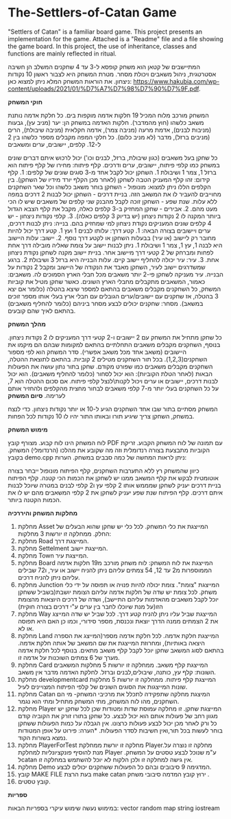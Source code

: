 # The-Settlers-of-Catan Game
"Settlers of Catan" is a familiar board game. This project presents an implementation for the game. Attached is a "Readme" file and a file showing the game board. In this project, the use of inheritance, classes and functions are mainly reflected in ritual.

המתיישבים של קטאן הוא משחק קופסא ל-3 עד 4 שחקנים המשלב הן חשיבה אסטרטגית, ניהול משאבים ויכולת מסחר. מטרת המשחק היא לצבור ראשון 10 נקודות ניצחון. את הוראות המשחק המלא ניתן למצוא כאן: https://www.hakubia.com/wp-content/uploads/2021/01/%D7%A7%D7%98%D7%90%D7%9F.pdf.

__חוקי המשחק__

המשחק מורכב מלוח המכיל 19 חלקות אדמה מוקפות בים. כל חלקת אדמה נותנת משאב כלשהו (חוץ מהמדבר). חלקות האדמה במשחק הן: יער (מניב עץ), גבעות (מניבות לבנים), אדמת מרעה (מניבה צמר), אדמה חקלאית (מניבה שיבולת), הרים (מניבים ברזל), מדבר (לא מניב כלום). כל חלקי המפה מקבלים מספר כלשהו בין 2 ל-12.
קלפים, יישובים, ערים ומשאבים

כל שחקן בעל משאבים (כגון שיבולת, ברזל, לבנים וכו') יכול לרכוש איתם דברים שונים במשחק כמו קלפי פיתוח, יישובים, ערים ודרכים.
קלף פיתוח: מחירו של קלף פיתוח הוא ברזל 1, צמר 1 ושיבולת 1. השחקן יכול לקבל אחד מ-3 סוגים שונים של קלפים: 1. קלף קידום: זהו קלף המעניק הטבה לשחקן (לאחר מכן הקלף יורד מידיו של השחקן). בין הקלפים הללו ניתן למצוא: מונופול - השחקן בוחר משאב כלשהו וכל שאר השחקנים מחוייבים להעביר לו את המשאב הזה. בניית דרכים - השחקן יכול לבנות 2 דרכים במפה ללא עלות. שנת שפע - השחקן זוכה לקבל מהבנק שני קלפים של משאבים שיש לו הכי מעט מהם. 2. אבירים - שחקן המחזיק ב-3 קלפים כאלה, מקבל את קלף הצבא הגדול ביותר המקנה לו 2 נקודות ניצחון (יש בדיוק 3 קלפים כאלה). 3. קלפי נקודות ניצחון - יש 4 קלפים שונים המעניקים נקודת ניצחון למי שמחזיק בהם.
    בנייה: ניתן לבנות דרכים, ערים ויישובים בצורה הבאה: 1. קטע דרך: עלותו לבנים 1 ועץ 1. קטע דרך יכול להיות מחובר רק ליישוב (או עיר) בבעלות השחקן או לקטע דרך נוסף. 2. יישוב: עלות היישוב היא לבנה 1, עץ 1, צמר 1 ושיבולת 1. ניתן לבנות יישוב על צומת שאליה מובילה דרך אחת לפחות ומברחק של 2 קטעי דרך מיישוב אחר. בניית יישוב מקנה לשחקן נקודת ניצחון אחת. 3. עיר: עיר יכולה להחליף יישוב קיים. עלות הבנייה היא ברזל 3 ושיבולת 2. ברגע שמשדרגים יישוב לעיר, השחקן מאבד את הנקודה של היישוב ומקבל 2 נקודות על הבנייה. עיר מעניקה לשחקן פי-2 יותר משאבים מכל חבלי הארץ הסמוכים לה.
    משאבים: כאמור, המשאבים מתקבלים מחבלי הארץ השונים. כאשר שחקן מטיל את קוביות המשחק, כל השחקנים מקבלים משאבים בהתאם למספר שיצא בהטלה (כלומר אם יצא 3 בהטלה, אז שחקנים עם יישובים/ערים הגובלים עם חבלי ארץ בעלי אותו מספר זוכים במשאב).
    מסחר: שחקנים יכולים לבצע מסחר ביניהם (כלומר להחליף משאבים) בהתאם לאיך שהם קובעים.

__מהלך המשחק__

כל שחקן מתחיל את המשחק עם 2 יישובים ו-2 קטעי דרך המעניקים לו 2 נקודות ניצחון. בנוסף, השחקנים מקבלים משאבים התחלתיים בהתאם למקומות שבהם הם מיקמו את היישובים (משאב אחד מכל משאב אפשרי). סדר המשחק הוא לפי מספור השחקנים(1,2,3). בכל תור השחקנים מטילים 2 קוביות. בהתאם לתוצאת ההטלה, השחקנים מקבלים משאבים כמו שפורט מקודם. שחקן בתור נתון עושה את הפעולות הבאות (לאחר הטלת הקוביות):
הוא יכול לסחור (כלומר להחליף  משאבים).
    הוא יכול לבנות דרכים, יישובים או ערים ויכול לקנות\לנצל קלפי פיתוח. אם סכום ההטלה הוא 7, על כל השחקנים בעלי יותר מ-7 קלפי משאבים לבחור מחצית מהקלפים ולהחזיר אותם לערימה.
__סיום המשחק__

המשחק מסתיים בתור שבו אחד השחקנים הגיע ל-10 או יותר נקודות ניצחון. כדי לנצח במשחק, השחקן צריך שיגיע תורו ובאותו התור יהיו לו 10 נקודות לכל הפחות.

__מימוש המשחק__

לוח המשחק הינו לוח קבוע. מצורף קובץ PDF עם תמונה של לוח המשחק הקבוע.
זריקת הקוביות מתבצעת בצורה רנדומלית וזה מה שקובע את מהלכו (הרנדומלי) המשחק. בקובץ demo.cpp ניתן לראות המחשה של כמה סבבים במשחק.
הערות:

כיוון שהמשחק רץ ללא התערבות השחקנים, קלף הפיתוח מונופול ייבחר בצורה אוטומטית לבקש את קלף המשאב ממנו יש לשחקן את הכמות הכי קטנה.
קלף הפיתוח בניית דרכים יעניק לשחקן שמממש אותו 2 קלפי עץ ו2 קלפי לבנים במטרה שיוכל לבנות איתם דרכים.
קלף הפיתוח שנת שפע יעניק לשחקן את 2 קלפי המשאבים מהם יש לו את הכמות הקטנה ביותר.

__מחלקות המשחק והיררכיה__

1. מחלקת Asset המייצגת את כלי המשחק. לכל כלי יש שחקן שהוא הבעלים של החלק. ממחלקה זו יורשות 3 מחלקות:
2. מחלקת Road המייצגת דרך.
3. מחלקת Settelment המייצגת יישוב.
4. מחלקת Town המייצגת עיר.
5. מחלקת Board המייצגת את לוח המשחק: לוח משחק מורכב מ19 חלקות אדמה הממוספרות מ2 עד 12, 54 צמתים עליהם ניתן להניח יישוב או עיר, ו72 שבילים עליהם ניתן להניח דרכים.
6. מחלקת Junction המייצגת "צומת". צומת יכולה להיות פנויה או תפוסה על ידי כלי משחק. לכל צומת יש שדה של חלקות אדמה עליהם הצומת יושבת(בשביל ששחקן יוכל לקבל משאבים מהאדמות עליהם התיישב), ושדה של דרכים היוצאות מהצומת הזו(על מנת שיוכלו לחבר בין ערים ע"י דרכים בצורה חוקית)
7. מחלקת Way המייצגת שביל עליו ניתן להניח קטע דרך. לכל שביל יש שדה המייצג את 2 הצמתים ממנה הדרך יוצאת ונכנסת, מספר סידורי, וכמו כן האם היא תפוסה או לא.
8. מחלקת Land המייצגת חלקת אדמה. לכל חלקת אדמה מספר(המייצג את הספרה היצאה באותיות), ומחרוזת המייצגת את שם המשאב של אותה חלקת אדמה. בהתאם לסוג המשאב שחקן יוכל לקבל קלף משאב מתאים. בנוסף לכל חלקת אדמה מערך של 6 צמתים השוכנות על אדמה זו.
9. מחלקת Card המייצגת קלף משאב. ממחלקה זו יורשות 5 מחלקות המשאבים השונות: קלף עץ, כותנה, שיבולים,לבנים וברזל. לחלקת האדמה מדבר אין משאב.
10. מחלקת developmentcard המייצגת קלף פיתוח. ממחלקה זו יורשות 5 מחלקות שונות המייצגות את הסוגים השונים של קלפי הפיתוח המצויינים לעיל.
11. מחלקת Catan המיצגת מחלקה שתפקידה לתכלל את מרכיבי המשחק- מי הם השחקנים, מהו לוח המשחק, מתי המשחק מתחיל ומתי הוא נגמר.
12. מחלקת Player המייצגת שחקן. זו מחלקה עמוסת שדות ומטודות שכן לכל שחקן יש מגוון רחב של פעולות אותם הוא יכול לבצע. כל שחקן בתורו זורק את הקוביה קודם כל ורק לאחר מכן יכול לבצע פעולות כרצונו. אין הגבלה על כמות הפעולות ששחקן בוחר לעשות בכל תור,ואין חשיבות לסדר הפעולות. *הערה: פירוט על אופן המטודות נמצא בשורות הקוד.
13. מחלקת PlayerForTest מחלקה זו יורשת ממחלקת Player.מחלקה זו נוצרה על מנת להוסיף פונקציונליות למחלקת Player ע"מ שנוכל לבצע טסטים על המשחק. לcatan אין גישה למחלקה זו ולכן הלקוח לא יוכל להשתמש במחלקה זו.
14. מחלקת Demo המדגימה 9 סיבובים ובהם כל הפעולות ששחקנים יכולים לבצע.
15. קובץ MAKE FILE בעת הרצת make catan ירוץ קובץ המדמה סיבובי משחק .
16. קובץ טסטים.

__ספריות__

במימוש נעשה שימוש עיקרי בספריות הבאות: vector random map string iostream





